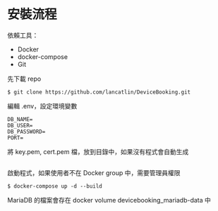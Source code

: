 # 安裝流程
依賴工具：
- Docker
- docker-compose
- Git

先下載 repo
```
$ git clone https://github.com/lancatlin/DeviceBooking.git
```

編輯 .env，設定環境變數  

```
DB_NAME=
DB_USER=
DB_PASSWORD=
PORT=
```

將 key.pem, cert.pem 檔，放到目錄中，如果沒有程式會自動生成

```
```

啟動程式，如果使用者不在 Docker group 中，需要管理員權限  

```
$ docker-compose up -d --build
```

MariaDB 的檔案會存在 docker volume devicebooking_mariadb-data 中